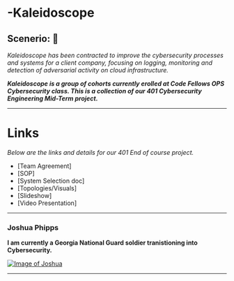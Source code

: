 # -Kaleidoscope

##  **Scenerio:** 📜
*Kaleidoscope has been contracted to improve the cybersecurity processes and systems for a client company, focusing on logging, monitoring and detection of adversarial activity on cloud infrastructure.*

***Kaleidoscope is a group of cohorts currently erolled at Code Fellows OPS Cybersecurity class. This is a collection of our 401 Cybersecurity Engineering Mid-Term project.***
___

# Links

*Below are the links and details for our 401 End of course project.*
- [Team Agreement]
- [SOP]
- [System Selection doc]
- [Topologies/Visuals]
- [Slideshow]
- [Video Presentation]
___
### Joshua Phipps

**I am currently a Georgia National Guard soldier tranistioning into Cybersecurity.** 

[![Image of Joshua](https://github.com/Kaleidoscope-s/-Kaleidoscope/blob/main/gitK.png)](https://github.com/joshp27?tab=repositories)
___
